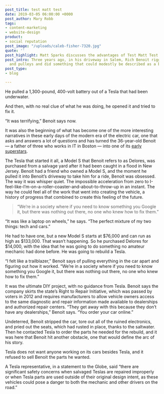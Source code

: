 ```yaml
---
post_title: test matt test
date: 2019-03-05 06:00:00 +0000
post_author: Mary Robb
tags:
- content-marketing
- website-design
product:
- social reputation
post_image: "/uploads/caleb-fisher-7320.jpg"
quote: ''
post_highlight: Matt Sparks discusses the advantages of Test Matt Test.
post_intro: Three years ago, in his driveway in Salem, Rich Benoit rigged some ropes
  and pulleys and did something that could modestly be described as a bad idea.
post_type:
- blog

---
```

He pulled a 1,300-pound, 400-volt battery out of a Tesla that had been underwater.

And then, with no real clue of what he was doing, he opened it and tried to fix it.

“It was terrifying,” Benoit says now.

It was also the beginning of what has become one of the more interesting narratives in these early days of the modern era of the electric car, one that asks and answers a lot of questions and has turned the 36-year-old Benoit — a father of three who works in IT in Boston — into one of its [early superstars](https://www.youtube.com/channel/UCfV0_wbjG8KJADuZT2ct4SA "www.youtube.com").

The Tesla that started it all, a Model S that Benoit refers to as Delores, was purchased from a salvage yard after it had been caught in a flood in New Jersey. Benoit had a friend who owned a Model S, and the moment he pulled it into Benoit’s driveway to take him for a ride, Benoit was obsessed. The way it was whisper quiet. The impossible acceleration from zero to I-feel-like-I’m-on-a-roller-coaster-and-about-to-throw-up in an instant. The way he could feel all of the work that went into creating the vehicle, a history of progress that combined to create this feeling of the future.

> “We’re in a society where if you need to know something you Google it, but there was nothing out there, no one who knew how to fix them.”

“It was like a laptop on wheels,” he says. “The perfect mixture of my two things: tech and cars.”

He had to have one, but a new Model S starts at $76,000 and can run as high as $133,000. That wasn’t happening. So he purchased Delores for $14,000, with the idea that he was going to do something no amateur mechanic had done before. He was going to rebuild a Tesla.

“I felt like a trailblazer,” Benoit says of pulling everything in the car apart and figuring out how it worked. “We’re in a society where if you need to know something you Google it, but there was nothing out there, no one who knew how to fix them.”

It was the ultimate DIY project, with no guidance from Tesla. Benoit says the company skirts the state’s Right to Repair Initiative, which was passed by voters in 2012 and requires manufacturers to allow vehicle owners access to the same diagnostic and repair information made available to dealerships and authorized repair centers. “They get away with this because they don’t have any dealerships,” Benoit says. “You order your car online.”

Undeterred, Benoit stripped the car, tore out all of the ruined electronics, and pried out the seats, which had rusted in place, thanks to the saltwater. Then he contacted Tesla to order the parts he needed for the rebuild, and it was here that Benoit hit another obstacle, one that would define the arc of his story.

Tesla does not want anyone working on its cars besides Tesla, and it refused to sell Benoit the parts he wanted.

A Tesla representative, in a statement to the Globe, said “there are significant safety concerns when salvaged Teslas are repaired improperly or when Tesla parts are used outside of their original design intent, as these vehicles could pose a danger to both the mechanic and other drivers on the road.”